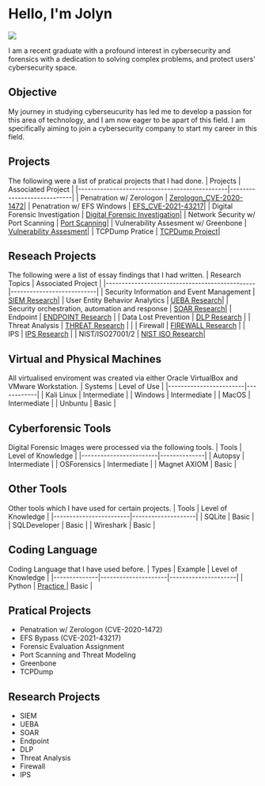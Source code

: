 # Hello, I'm Jolyn
<a href="https://www.linkedin.com/in/jolyn-ng-396836196/"><img src="https://img.shields.io/badge/-LinkedIn-0072b1?&style=for-the-badge&logo=linkedin&logoColor=white" /></a>

I am a recent graduate with a profound interest in cybersecurity and forensics with a dedication to solving complex problems, and protect users' cybersecurity space.

## Objective

My journey in studying cyberseucurity has led me to develop a passion for this area of technology, and I am now eager to be apart of this field. I am specifically aiming to join a cybersecurity company to start my career in this field.

## Projects
The following were a list of pratical projects that I had done.
| Projects                                      | Associated Project         |
|-----------------------------------------------|----------------------------|
| Penatration w/ Zerologon                      | <a href="https://github.com/JolynNgSC/Zerologon_CVE-2020-1472">Zerologon_CVE-2020-1472</a>|
| Penatration w/ EFS Windows                    | <a href="https://github.com/JolynNgSC/EFS_CVE-2021-43217">EFS_CVE-2021-43217</a>|
| Digital Forensic Investigation                | <a href="https://github.com/JolynNgSC/Cyber_Forensics-">Digital Forensic Investigation</a>|
| Network Security w/ Port Scanning             | <a href="https://github.com/JolynNgSC/Network_Security/blob/main/README.md">Port Scanning</a>|
| Vulnerability Assesment w/ Greenbone   | <a href="https://github.com/JolynNgSC/Greenbone/blob/main/README.md">Vulnerability Assesment</a>|
| TCPDump Pratice                        | <a href="https://github.com/JolynNgSC/TCPDump_Project"> TCPDump Project</a>|

## Reseach Projects
The following were a list of essay findings that I had written. 
| Research Topics                               | Associated Project        |
|-----------------------------------------------|---------------------------|
| Security Information and Event Management     | <a href="https://github.com/JolynNgSC/JNSC_SIEM/blob/main/README.md">SIEM Research</a>|
| User Entity Behavior Analytics                | <a href="https://github.com/JolynNgSC/JNSC_UEBA/blob/main/README.md">UEBA Research</a>|
| Security orchestration, automation and response | <a href="https://github.com/JolynNgSC/JNSC_SOAR/blob/main/README.md">SOAR Research</a>|
| Endpoint                                      | <a href="https://github.com/JolynNgSC/JNSC_ENDPOINT/blob/main/README.md">ENDPOINT Research</a> |
| Data Lost Prevention                          | <a href="https://github.com/JolynNgSC/JNSC_DLP/blob/main/README.md">DLP Research</a> |
| Threat Analysis                               | <a href="https://github.com/JolynNgSC/JNSC_ThreatAnalysis/blob/main/README.md">THREAT Research</a> |                           |
| Firewall                                      | <a href="https://github.com/JolynNgSC/JNSC_Firewall">FIREWALL Research</a>              |
| IPS                                           | <a href="https://github.com/JolynNgSC/JNSC_IPS/blob/main/README.md">IPS Research</a>    |
| NIST/ISO27001/2                               | <a href="https://github.com/JolynNgSC/Cyber-Security-Framework/main/README.md">NIST ISO Research</a>|

## Virtual and Physical Machines  
All virtualised enviroment was created via either Oracle VirtualBox and VMware Workstation.
| Systems                | Level of Use            |
|------------------------|------------|
| Kali Linux             | Intermediate |
| Windows                | Intermediate |
| MacOS                  | Intermediate |
| Unbuntu                | Basic        |

## Cyberforensic Tools 
Digital Forensic Images were processed via the following tools.
| Tools                  | Level of Knowledge |
|------------------------|--------------|
| Autopsy                | Intermediate |
| OSForensics            | Intermediate |
| Magnet AXIOM           | Basic        |

## Other Tools
Other tools which I have used for certain projects. 
| Tools                  | Level of Knowledge |
|------------------------|--------------------|
| SQLite                 | Basic              |
| SQLDeveloper           | Basic              |
| Wireshark              | Basic              |

## Coding Language 
Coding Language that I have used before.
| Types        | Example             | Level of Knowledge |
|--------------|---------------------|---------------------|
| Python       | <a href = "https://github.com/JolynNgSC/JNSC_Python/blob/main/README.md">Practice <a/> | Basic |


## Pratical Projects
- Penatration w/ Zerologon (CVE-2020-1472)     
- EFS Bypass (CVE-2021-43217)
- Forensic Evaluation Assignment
- Port Scanning and Threat Modeling
- Greenbone
- TCPDump

## Research Projects 
- SIEM 
- UEBA
- SOAR
- Endpoint
- DLP
- Threat Analysis
- Firewall
- IPS
